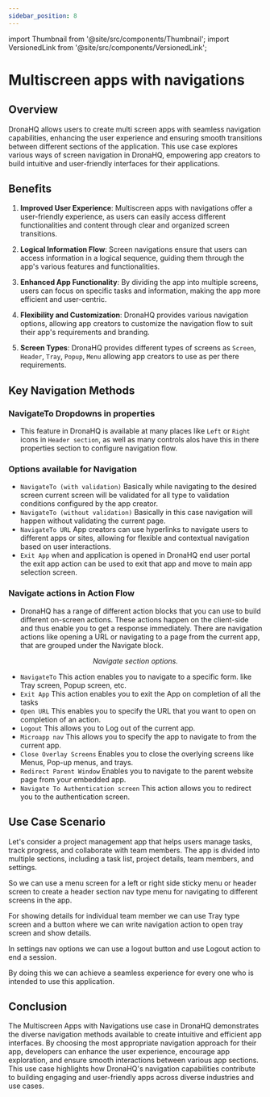 ```yaml
---
sidebar_position: 8
---
```


import Thumbnail from '@site/src/components/Thumbnail';
import VersionedLink from '@site/src/components/VersionedLink';

# Multiscreen apps with navigations

## Overview
DronaHQ allows users to create multi screen apps with seamless navigation capabilities, enhancing the user experience and ensuring smooth transitions between different sections of the application. This use case explores various ways of screen navigation in DronaHQ, empowering app creators to build intuitive and user-friendly interfaces for their applications.

## Benefits

1. **Improved User Experience**: Multiscreen apps with navigations offer a user-friendly experience, as users can easily access different functionalities and content through clear and organized screen transitions.

2. **Logical Information Flow**: Screen navigations ensure that users can access information in a logical sequence, guiding them through the app's various features and functionalities.

3. **Enhanced App Functionality**: By dividing the app into multiple screens, users can focus on specific tasks and information, making the app more efficient and user-centric.

4. **Flexibility and Customization**: DronaHQ provides various navigation options, allowing app creators to customize the navigation flow to suit their app's requirements and branding.

5. **Screen Types**: DronaHQ provides different types of screens as `Screen`, `Header`, `Tray`, `Popup`, `Menu` allowing app creators to use as per there requirements.

## Key Navigation Methods

### NavigateTo Dropdowns in properties
- This feature in DronaHQ is available at many places like `Left` or `Right` icons in `Header section`, as well as many controls alos have this in there properties section to configure navigation flow.

### Options available for Navigation
- `NavigateTo (with validation)` Basically while navigating to the desired screen current screen will be validated for all type to validation conditions configured by the app creator.
- `NavigateTo (without validation)` Basically in this case navigation will happen without validating the current page.
- `NavigateTo URL` App creators can use hyperlinks to navigate users to different apps or sites, allowing for flexible and contextual navigation based on user interactions.
- `Exit App` when and application is opened in DronaHQ end user portal the exit app action can be used to exit that app and move to main app selection screen.

### Navigate actions in Action Flow
- DronaHQ has a range of different action blocks that you can use to build different on-screen actions. These actions happen on the client-side and thus enable you to get a response immediately. There are navigation actions like opening a URL or navigating to a page from the current app, that are grouped under the Navigate block.

<figure>
  <Thumbnail src="/img/guides/multiscreen-apps-with-navigations/multiscreen-apps-with-navigations-actions-navigation-options.png" alt="Simple Database GUI" />
  <figcaption align='center'><i>Navigate section options.</i></figcaption>
</figure>

  - `NavigateTo` This action enables you to navigate to a specific form. like Tray screen, Popup screen, etc.
  - `Exit App` This action enables you to exit the App  on completion of all the tasks
  - `Open URL` This enables you to specify the URL that you want to open on completion of an action.
  - `Logout` This allows you to Log out of the current app.
  - `Microapp nav` This allows you to specify the app to navigate to from the current app.
  - `Close Overlay Screens` Enables you to close the overlying screens like Menus, Pop-up menus, and trays.
  - `Redirect Parent Window` Enables you to navigate to the parent website page from your embedded app.
  - `Navigate To Authentication screen` This action allows you to redirect you to the authentication screen.

## Use Case Scenario

Let's consider a project management app that helps users manage tasks, track progress, and collaborate with team members. The app is divided into multiple sections, including a task list, project details, team members, and settings.

So we can use a menu screen for a left or right side sticky menu or header screen to create a header section nav type menu for navigating to different screens in the app.

For showing details for individual team member we can use Tray type screen and a button where we can write navigation action to open tray screen and show details.

In settings nav options we can use a logout button and use Logout action to end a session.

By doing this we can achieve a seamless experience for every one who is intended to use this application.

## Conclusion

The Multiscreen Apps with Navigations use case in DronaHQ demonstrates the diverse navigation methods available to create intuitive and efficient app interfaces. By choosing the most appropriate navigation approach for their app, developers can enhance the user experience, encourage app exploration, and ensure smooth interactions between various app sections. This use case highlights how DronaHQ's navigation capabilities contribute to building engaging and user-friendly apps across diverse industries and use cases.
